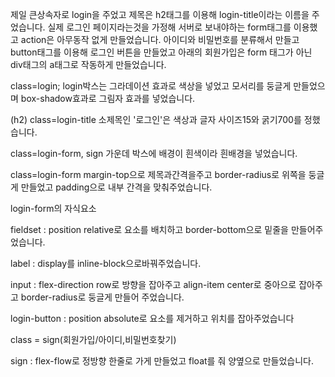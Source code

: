 제일 큰상속자로 login을 주었고  제목은 h2태그를 이용해 login-title이라는 이름을 주었습니다.
실제 로그인 페이지라는것을 가정해 서버로 보내야하는 form태그를 이용했고 action은 아무동작 없게 만들었습니다.
아이디와 비밀번호를 분류해서 만들고 button태그를 이용해 로그인 버튼을 만들었고
아래의 회원가입은 form 태그가 아닌 div태그의 a태그로 작동하게 만들었습니다.


class=login;
login박스는 그라데이션 효과로 색상을 넣었고 모서리를 둥글게 만들었으며 box-shadow효과로 그림자 효과를 넣었습니다.


(h2) class=login-title
소제목인 '로그인'은 색상과 글자 사이즈15와 굵기700를 정했습니다.

class=login-form, sign
가운데 박스에 배경이 흰색이라 흰배경을 넣었습니다.

class=login-form
margin-top으로 제목과간격을주고 border-radius로 위쪽을 둥글게 만들었고 padding으로 내부 간격을 맞춰주었습니다.


login-form의 자식요소

fieldset : position relative로 요소를 배치하고 border-bottom으로 밑줄을 만들어주었습니다.

label : display를 inline-block으로바꿔주었습니다.

input : flex-direction row로 방향을 잡아주고 align-item center로 중아으로 잡아주고 border-radius로 둥글게 만들어 주었습니다.

login-button : position absolute로 요소를 제거하고 위치를 잡아주었습니다

class = sign(회원가입/아이디,비밀번호찾기)

sign : flex-flow로 정방향 한줄로 가게 만들었고 float를 줘 양옆으로 만들었습니다.